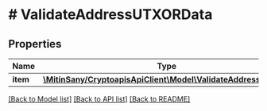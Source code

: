 # # ValidateAddressUTXORData

## Properties

Name | Type | Description | Notes
------------ | ------------- | ------------- | -------------
**item** | [**\MitinSany/CryptoapisApiClient\Model\ValidateAddressUTXORI**](ValidateAddressUTXORI.md) |  |

[[Back to Model list]](../../README.md#models) [[Back to API list]](../../README.md#endpoints) [[Back to README]](../../README.md)
